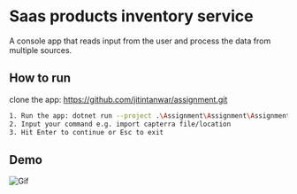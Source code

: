 
# Saas products inventory service

A console app that reads input from the user and process the data from multiple sources.


## How to run

clone the app: https://github.com/jitintanwar/assignment.git

```bash
1. Run the app: dotnet run --project .\Assignment\Assignment\Assignment.csproj
2. Input your command e.g. import capterra file/location
3. Hit Enter to continue or Esc to exit 
```
    
## Demo

![Gif](https://user-images.githubusercontent.com/3822686/181734096-40ff2764-721c-4c19-8264-39a942468984.gif)
